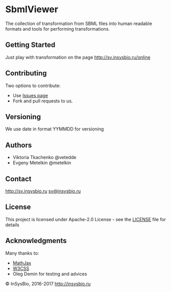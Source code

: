 # SbmlViewer
The collection of transformation from SBML files into human readable formats and tools for performing transformations.

## Getting Started

Just play with transformation on the page http://sv.insysbio.ru/online

## Contributing

Two options to contribute: 
 - Use [Issues page](https://github.com/insysbio/SbmlViewer/issues)
 - Fork and pull requests to us.

## Versioning

We use date in format YYMMDD for versioning

## Authors

- Viktoria Tkachenko @vetedde
- Evgeny Metelkin @metelkin

## Contact

http://sv.insysbio.ru
sv@insysbio.ru

## License

This project is licensed under Apache-2.0 License - see the [LICENSE](LICENSE) file for details

## Acknowledgments

Many thanks to:
* [MathJax](https://www.mathjax.org/)
* [W3CSS](https://www.w3schools.com/w3css/)
* Oleg Demin for testing and advices

© InSysBio, 2016-2017
http://insysbio.ru
